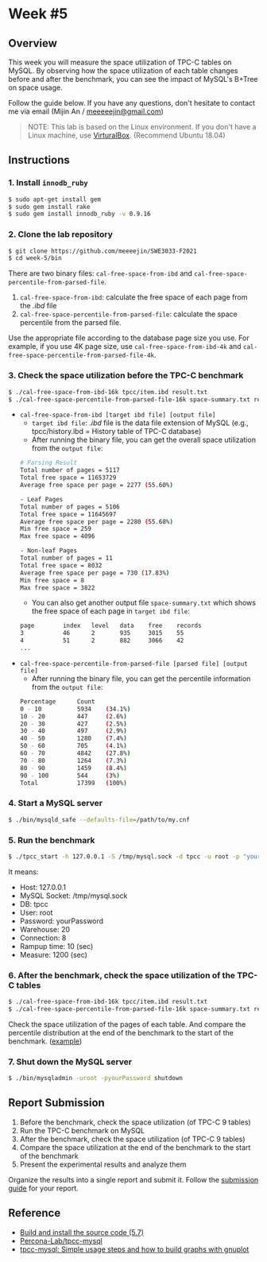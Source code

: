 # Week #5

## Overview

This week you will measure the space utilization of TPC-C tables on MySQL. By observing how the space utilization of each table changes before and after the benchmark, you can see the impact of MySQL's B+Tree on space usage.

Follow the guide below. If you have any questions, don't hesitate to contact me via email (Mijin An / meeeeejin@gmail.com)

> NOTE: This lab is based on the Linux environment. If you don't have a Linux machine, use [VirturalBox](https://www.virtualbox.org/). (Recommend Ubuntu 18.04)

## Instructions

### 1. Install `innodb_ruby`

```bash
$ sudo apt-get install gem
$ sudo gem install rake
$ sudo gem install innodb_ruby -v 0.9.16
```

### 2. Clone the lab repository

```bash
$ git clone https://github.com/meeeejin/SWE3033-F2021
$ cd week-5/bin
```

There are two binary files: `cal-free-space-from-ibd` and `cal-free-space-percentile-from-parsed-file`. 

1. `cal-free-space-from-ibd`: calculate the free space of each page from the *.ibd* file
2. `cal-free-space-percentile-from-parsed-file`: calculate the space percentile from the parsed file.

Use the appropriate file according to the database page size you use. For example, if you use 4K page size, use `cal-free-space-from-ibd-4k` and `cal-free-space-percentile-from-parsed-file-4k`.

### 3. Check the space utilization before the TPC-C benchmark

```bash
$ ./cal-free-space-from-ibd-16k tpcc/item.ibd result.txt
$ ./cal-free-space-percentile-from-parsed-file-16k space-summary.txt result.txt
```

- `cal-free-space-from-ibd [target ibd file] [output file]`
  - `target ibd file`: *.ibd* file is the data file extension of MySQL (e.g., tpcc/history.ibd = History table of TPC-C database)
  - After running the binary file, you can get the overall space utilization from the `output file`:
  ```bash
  # Parsing Result
  Total number of pages = 5117
  Total free space = 11653729
  Average free space per page = 2277 (55.60%)

  - Leaf Pages
  Total number of pages = 5106
  Total free space = 11645697
  Average free space per page = 2280 (55.68%)
  Min free space = 259
  Max free space = 4096

  - Non-leaf Pages
  Total number of pages = 11
  Total free space = 8032
  Average free space per page = 730 (17.83%)
  Min free space = 8
  Max free space = 3822
  ```
  - You can also get another output file `space-summary.txt` which shows the free space of each page in `target ibd file`:
  ```bash
  page        index   level   data    free    records
  3           46      2       935     3015    55
  4           51      2       882     3066    42
  ...
  ```
- `cal-free-space-percentile-from-parsed-file [parsed file] [output file]`
  - After running the binary file, you can get the percentile information from the `output file`:
  ```bash
  Percentage      Count
  0 - 10          5934    (34.1%)
  10 - 20         447     (2.6%)
  20 - 30         427     (2.5%)
  30 - 40         497     (2.9%)
  40 - 50         1280    (7.4%)
  50 - 60         705     (4.1%)
  60 - 70         4842    (27.8%)
  70 - 80         1264    (7.3%)
  80 - 90         1459    (8.4%)
  90 - 100        544     (3%)
  Total           17399   (100%)
  ```

### 4. Start a MySQL server

```bash
$ ./bin/mysqld_safe --defaults-file=/path/to/my.cnf
```

### 5. Run the benchmark

```bash
$ ./tpcc_start -h 127.0.0.1 -S /tmp/mysql.sock -d tpcc -u root -p "yourPassword" -w 20 -c 8 -r 10 -l 1200 | tee tpcc-result.txt
```

It means:

- Host: 127.0.0.1
- MySQL Socket: /tmp/mysql.sock
- DB: tpcc
- User: root
- Password: yourPassword
- Warehouse: 20
- Connection: 8
- Rampup time: 10 (sec)
- Measure: 1200 (sec)

### 6. After the benchmark, check the space utilization of the TPC-C tables

```bash
$ ./cal-free-space-from-ibd-16k tpcc/item.ibd result.txt
$ ./cal-free-space-percentile-from-parsed-file-16k space-summary.txt result.txt
```

Check the space utilization of the pages of each table. And compare the percentile distribution at the end of the benchmark to the start of the benchmark. ([example](https://gist.github.com/meeeejin/78de52ef0bc60833d0bf70102b21a367))

### 7. Shut down the MySQL server
```bash
$ ./bin/mysqladmin -uroot -pyourPassword shutdown
```

## Report Submission

1. Before the benchmark, check the space utilization (of TPC-C 9 tables)
2. Run the TPC-C benchmark on MySQL
3. After the benchmark, check the space utilization (of TPC-C 9 tables)
4. Compare the space utilization at the end of the benchmark to the start of the benchmark
5. Present the experimental results and analyze them

Organize the results into a single report and submit it. Follow the [submission guide](../report-submission-guide.md) for your report.

## Reference
- [Build and install the source code (5.7)](https://github.com/meeeejin/til/blob/master/mysql/build-and-install-the-source-code-5.7.md)
- [Percona-Lab/tpcc-mysql](https://github.com/Percona-Lab/tpcc-mysql)
- [tpcc-mysql: Simple usage steps and how to build graphs with gnuplot](https://www.percona.com/blog/2013/07/01/tpcc-mysql-simple-usage-steps-and-how-to-build-graphs-with-gnuplot/)
